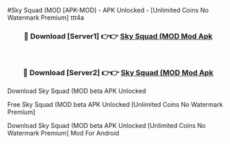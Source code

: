 #Sky Squad (MOD [APK-MOD] - APK Unlocked - [Unlimited Coins No Watermark Premium] ttt4a



<div align="center">

<h3>🔴 Download [Server1] 👉👉 <a href="https://momento.my/?title=Sky_Squad_(MOD">Sky Squad (MOD Mod Apk</a></h3><br>

<h3>🔴 Download [Server2] 👉👉 <a href="https://momento.my/?title=Sky_Squad_(MOD">Sky Squad (MOD Mod Apk</a></h3>
</div>



Download Sky Squad (MOD beta APK Unlocked

Free Sky Squad (MOD beta APK Unlocked [Unlimited Coins No Watermark Premium]

Download Sky Squad (MOD beta APK Unlocked [Unlimited Coins No Watermark Premium] Mod For Android

